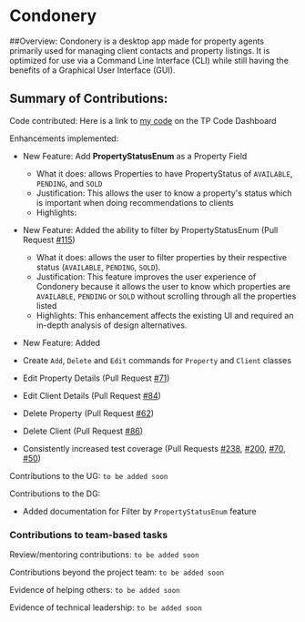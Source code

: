 # Condonery

##Overview:
Condonery is a desktop app made for property agents primarily used for managing client contacts and property listings. 
It is optimized for use via a Command Line Interface (CLI) while still having the benefits of a Graphical User Interface (GUI). 


## Summary of Contributions:

Code contributed: Here is a link to [my code](https://nus-cs2103-ay2223s1.github.io/tp-dashboard/?search=yuehernkang&breakdown=true&sort=groupTitle&sortWithin=title&since=2022-09-16&timeframe=commit&mergegroup=&groupSelect=groupByRepos&checkedFileTypes=docs~functional-code~test-code~other) on the TP Code Dashboard

Enhancements implemented: 

- New Feature: Add **PropertyStatusEnum** as a Property Field
  - What it does: allows Properties to have PropertyStatus of `AVAILABLE`, `PENDING`, and `SOLD`
  - Justification: This allows the user to know a property's status which is important when doing recommendations to clients
  - Highlights: 

- New Feature: Added the ability to filter by PropertyStatusEnum (Pull Request [#115](https://github.com/AY2223S1-CS2103-W14-1/tp/pull/115))
  - What it does: allows the user to filter properties by their respective status (`AVAILABLE`, `PENDING`, `SOLD`). 
  - Justification: This feature improves the user experience of Condonery because it allows the user to 
  know which properties are `AVAILABLE`, `PENDING` or `SOLD` without scrolling through all the properties listed
  - Highlights: This enhancement affects the existing UI and required an in-depth analysis of design alternatives. 

- New Feature: Added 

- Create `Add`, `Delete` and `Edit` commands for `Property` and `Client` classes
- Edit Property Details (Pull Request [#71](https://github.com/AY2223S1-CS2103-W14-1/tp/pull/71))
- Edit Client Details (Pull Request [#84](https://github.com/AY2223S1-CS2103-W14-1/tp/pull/84))
- Delete Property (Pull Request [#62](https://github.com/AY2223S1-CS2103-W14-1/tp/pull/62))
- Delete Client (Pull Request [#86](https://github.com/AY2223S1-CS2103-W14-1/tp/pull/86))
- Consistently increased test coverage (Pull Requests [#238](https://github.com/AY2223S1-CS2103-W14-1/tp/pull/238), 
[#200](https://github.com/AY2223S1-CS2103-W14-1/tp/pull/200), [#70](https://github.com/AY2223S1-CS2103-W14-1/tp/pull/70),
[#50](https://github.com/AY2223S1-CS2103-W14-1/tp/pull/50))

Contributions to the UG: `to be added soon`

Contributions to the DG:
- Added documentation for Filter by `PropertyStatusEnum` feature

### Contributions to team-based tasks

Review/mentoring contributions:  `to be added soon`

[//]: # (Links to PRs reviewed, instances of helping team members in other ways.)

Contributions beyond the project team:  `to be added soon`

Evidence of helping others: `to be added soon`

[//]: # (e.g. responses you posted in our forum, bugs you reported in other team's products,)

Evidence of technical leadership: `to be added soon`

[//]: # (e.g. sharing useful information in the forum)
